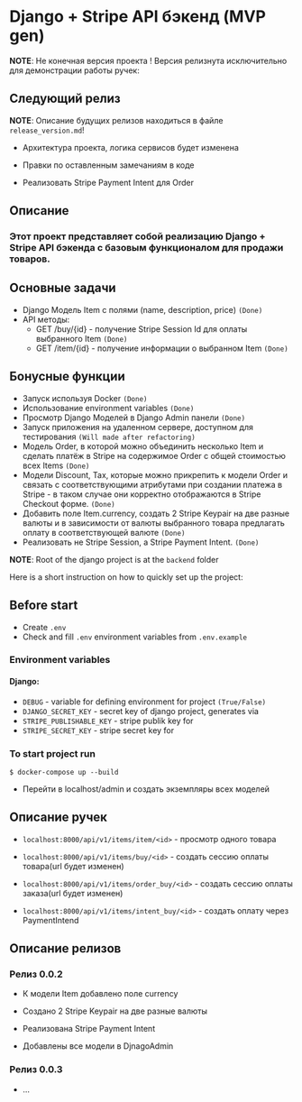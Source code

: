 # Django + Stripe API бэкенд (MVP gen)

**NOTE**: Не конечная версия проекта !
Версия релизнута исключительно для демонстрации работы ручек:

## Следующий релиз
**NOTE**: Описание будущих релизов находиться в файле `release_version.md`!

- Архитектура проекта, логика сервисов будет изменена 

- Правки по оставленным замечаниям в коде

- Реализовать Stripe Payment Intent для Order

## Описание

### Этот проект представляет собой реализацию Django + Stripe API бэкенда с базовым функционалом для продажи товаров.
## Основные задачи
- Django Модель Item с полями (name, description, price) `(Done)`
- API методы:
  - GET /buy/{id} - получение Stripe Session Id для оплаты выбранного Item `(Done)`
  - GET /item/{id} - получение информации о выбранном Item `(Done)`

## Бонусные функции

  - Запуск используя Docker `(Done)`
  - Использование environment variables `(Done)`
  - Просмотр Django Моделей в Django Admin панели `(Done)`
  - Запуск приложения на удаленном сервере, доступном для тестирования `(Will made after refactoring)` 
  - Модель Order, в которой можно объединить несколько Item и сделать платёж в Stripe на содержимое Order c общей стоимостью всех Items `(Done)`
  - Модели Discount, Tax, которые можно прикрепить к модели Order и связать с соответствующими атрибутами при создании платежа в Stripe - в таком случае они корректно отображаются в Stripe Checkout форме. `(Done)`
  - Добавить поле Item.currency, создать 2 Stripe Keypair на две разные валюты и в зависимости от валюты выбранного товара предлагать оплату в соответствующей валюте `(Done)` 
  - Реализовать не Stripe Session, а Stripe Payment Intent. `(Done)` 


**NOTE**: Root of the django project is at the `backend` folder

Here is a short instruction on how to quickly set up the project:

## Before start
- Create `.env`
- Check and fill `.env` environment variables from `.env.example`

### Environment variables
#### Django:

- `DEBUG` - variable for defining environment for project `(True/False)`
- `DJANGO_SECRET_KEY` - secret key of django project, generates via
- `STRIPE_PUBLISHABLE_KEY` - stripe publik key for
- `STRIPE_SECRET_KEY` - stripe secret key for

### To start project run
```
$ docker-compose up --build
```
- Перейти в localhost/admin и создать экземпляры всех моделей

## Описание ручек 

- `localhost:8000/api/v1/items/item/<id>` - просмотр одного товара

- `localhost:8000/api/v1/items/buy/<id>` - создать сессию оплаты товара(url будет изменен)

- `localhost:8000/api/v1/items/order_buy/<id>` - создать сессию оплаты заказа(url будет изменен)

- `localhost:8000/api/v1/items/intent_buy/<id>` - создать оплату через 
PaymentIntend


## Описание релизов

### Релиз 0.0.2

- К модели Item добавлено поле currency

- Создано 2 Stripe Keypair на две разные валюты

- Реализована Stripe Payment Intent

- Добавлены все модели в DjnagoAdmin

### Релиз 0.0.3

- ...
